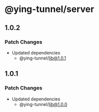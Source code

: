 # @ying-tunnel/server

## 1.0.2

### Patch Changes

- Updated dependencies
  - @ying-tunnel/lib@1.0.1

## 1.0.1

### Patch Changes

- Updated dependencies
  - @ying-tunnel/lib@1.0.0
